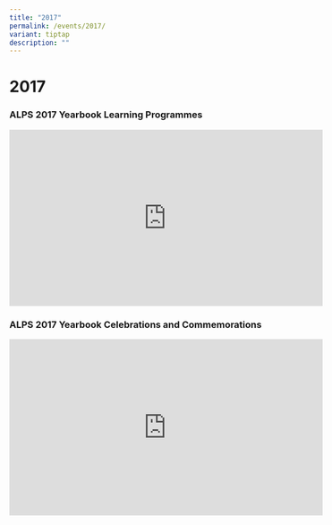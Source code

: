 ```yaml
---
title: "2017"
permalink: /events/2017/
variant: tiptap
description: ""
---
```

<h1>2017</h1><h3>ALPS 2017 Yearbook Learning Programmes</h3><div class="iframe-wrapper"><iframe height="315" width="560" allowfullscreen="true" frameborder="0" src="https://www.youtube.com/embed/A8OmJw_yMQ4?si=owBXBGYaxmTqzffA"></iframe></div><p></p><h3>ALPS 2017 Yearbook Celebrations and Commemorations</h3><div class="iframe-wrapper"><iframe height="315" width="560" allowfullscreen="true" frameborder="0" src="https://www.youtube.com/embed/NbBvFx11QTY?si=6F2kjSXWy-xDBWcO"></iframe></div><p></p>